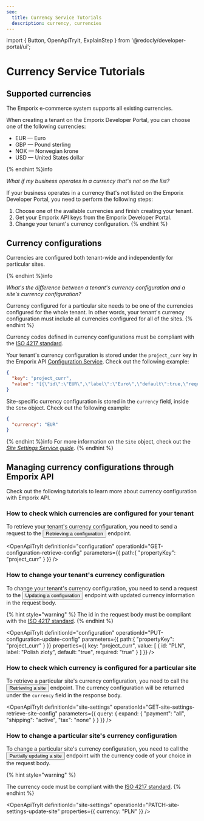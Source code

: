 ```yaml
---
seo:
  title: Currency Service Tutorials
  description: currency, currencies
---
```

import {
  Button,
  OpenApiTryIt,
  ExplainStep
} from '@redocly/developer-portal/ui';

# Currency Service Tutorials


## Supported currencies

The Emporix e-commerce system supports all existing currencies.

When creating a tenant on the Emporix Developer Portal, you can choose one of the following currencies:

* EUR — Euro
* GBP — Pound sterling
* NOK — Norwegian krone
* USD — United States dollar

{% endhint %}info

*What if my business operates in a currency that's not on the list?*

If your business operates in a currency that's not listed on the Emporix Developer Portal, you need to perform the following steps:

1. Choose one of the available currencies and finish creating your tenant.
2. Get your Emporix API keys from the Emporix Developer Portal.
3. Change your tenant's currency configuration.
{% endhint %}

## Currency configurations

Currencies are configured both tenant-wide and independently for particular sites.

{% endhint %}info

*What's the difference between a tenant's currency configuration and a site's currency configuration?*

Currency configured for a particular site needs to be one of the currencies configured for the whole tenant. In other words, your tenant's currency configuration must include all currencies configured for all of the sites.
{% endhint %}

Currency codes defined in currency configurations must be compliant with the [ISO 4217 standard](https://en.wikipedia.org/wiki/ISO_4217).

Your tenant's currency configuration is stored under the `project_curr` key in the Emporix API [Configuration Service](/openapi/configuration). Check out the following example:

```json
{
  "key": "project_curr",
  "value": "[{\"id\":\"EUR\",\"label\":\"Euro\",\"default\":true,\"required\":true},{\"id\":\"GBP\",\"label\":\"Pound sterling\",\"default\":false,\"required\":false}]"
}
```

Site-specific currency configuration is stored in the `currency` field, inside the `Site` object. Check out the following example:

```json
{
  "currency": "EUR"
}
```

{% endhint %}info
For more information on the `Site` object, check out the [*Site Settings Service guide*](/content/site-settings).
{% endhint %}

## Managing currency configurations through Emporix API

Check out the following tutorials to learn more about currency configuration with Emporix API.

### How to check which currencies are configured for your tenant

To retrieve your tenant's currency configuration, you need to send a request to the <nobr><Button to="/openapi/configuration/#operation/GET-configuration-retrieve-config" size="small">Retrieving a configuration</Button></nobr> endpoint.

<OpenApiTryIt
  definitionId="configuration"
  operationId="GET-configuration-retrieve-config"
  parameters={{
    path:{
         "propertyKey": "project_curr"
    }
  }}
/>

### How to change your tenant's currency configuration

To change your tenant's currency configuration, you need to send a request to the <nobr><Button to="/openapi/configuration/#operation/PUT-configuration-update-config" size="small">Updating a configuration</Button></nobr> endpoint with updated currency information in the request body.

{% hint style="warning" %}
The id in the request body must be compliant with the [ISO 4217 standard](https://en.wikipedia.org/wiki/ISO_4217).
{% endhint %}

<OpenApiTryIt
  definitionId="configuration"
  operationId="PUT-configuration-update-config"
  parameters={{
    path:{
         "propertyKey": "project_curr"
    }
  }}
  properties={{
      key: "project_curr",
      value: [
        {   id: "PLN",
            label: "Polish zloty",
            default: "true",
            required: "true"
        }
          ]
  }}
/>

### How to check which currency is configured for a particular site

To retrieve a particular site's currency configuration, you need to call the <nobr><Button to="/openapi/site-settings/#operation/GET-site-settings-retrieve-site-config" size="small">Retrieving a site</Button></nobr> endpoint. The currency configuration will be returned under the `currency` field in the response body.

<OpenApiTryIt
  definitionId="site-settings"
  operationId="GET-site-settings-retrieve-site-config"
  parameters={{
    query: {
      expand: {
          "payment": "all",
          "shipping": "active",
          "tax": "none"
            }
    } 
  }}
/>

### How to change a particular site's currency configuration

To change a particular site's currency configuration, you need to call the <nobr><Button to="/openapi/site-settings/#operation/PATCH-site-settings-update-site" size="small">Partially updating a site</Button></nobr> endpoint with the currency code of your choice in the request body.

{% hint style="warning" %}

The currency code must be compliant with the [ISO 4217 standard](https://en.wikipedia.org/wiki/ISO_4217).
{% endhint %}

<OpenApiTryIt
  definitionId="site-settings"
  operationId="PATCH-site-settings-update-site"
  properties={{
        currency: "PLN"
  }}
/>



